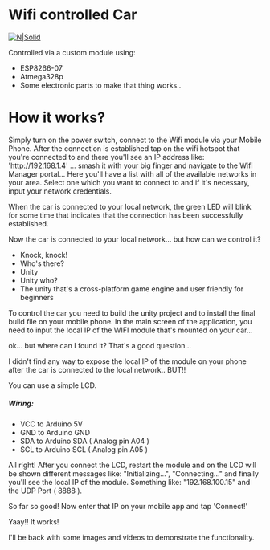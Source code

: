 # Wifi controlled Car

[![N|Solid](https://cdn.iconscout.com/icon/free/png-256/arduino-1-226076.png)](https://nodesource.com/products/nsolid)

Controlled via a custom module using:

 - ESP8266-07
 - Atmega328p
 - Some electronic parts to make that thing works..

# How it works?

Simply turn on the power switch, connect to the Wifi module via your Mobile Phone.
After the connection is established tap on the wifi hotspot that you're connected to and there you'll see an IP address like: 'http://192.168.1.4' ... smash it with your big finger and navigate to the Wifi Manager portal...
Here you'll have a list with all of the available networks in your area. Select one which you want to connect to and if it's necessary, input your network credentials.

When the car is connected to your local network, the green LED will blink for some time that indicates that the connection has been successfully established.

Now the car is connected to your local network... but how can we control it?

- Knock, knock!
- Who's there?
- Unity
- Unity who?
- The unity that's a cross-platform game engine and user friendly for beginners

To control the car you need to build the unity project and to install the final build file on your mobile phone.
In the main screen of the application, you need to input the local IP of the WIFI module that's mounted on your car...

ok... but where can I found it?
That's a good question...

I didn't find any way to expose the local IP of the module on your phone after the car is connected to the local network.. BUT!!

You can use a simple LCD.
##### Wiring:
* VCC to Arduino 5V
* GND to Arduino GND
* SDA to Arduino SDA ( Analog pin A04 )
* SCL to Arduino SCL ( Analog pin A05 )

All right!
After you connect the LCD, restart the module and on the LCD will be shown different messages like: "Initializing...", "Connecting..." and finally you'll see the local IP of the module.
Something like: "192.168.100.15" and the UDP Port ( 8888 ).

So far so good! 
Now enter that IP on your mobile app and tap 'Connect!'

Yaay!! It works!

I'll be back with some images and videos to demonstrate the functionality.
